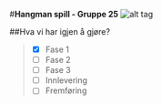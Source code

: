 #**Hangman spill - Gruppe 25**
![alt tag](https://lh5.ggpht.com/Uz8u6HRnoQffXamOEYMcrENi4D6buhw7CXjMBdeeTYGmw0AvXdrn9BsZs92SWIdJWg0=w300)



##Hva vi har igjen å gjøre?

> - [x] Fase 1
> - [ ] Fase 2 
> - [ ] Fase 3 
> - [ ] Innlevering
> - [ ] Fremføring





